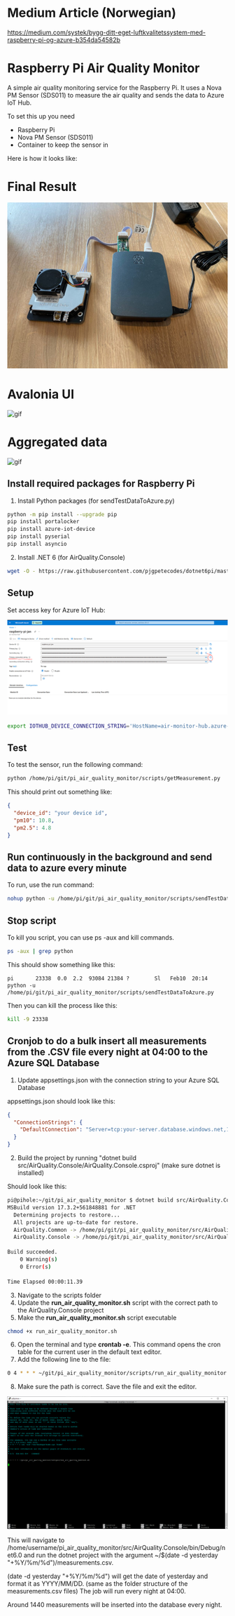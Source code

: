 # Medium Article (Norwegian)

https://medium.com/systek/bygg-ditt-eget-luftkvalitetssystem-med-raspberry-pi-og-azure-b354da54582b


# Raspberry Pi Air Quality Monitor

A simple air quality monitoring service for the Raspberry Pi. It uses a Nova PM Sensor (SDS011) to measure the air
quality and sends the data to Azure IoT Hub.

To set this up you need

- Raspberry Pi
- Nova PM Sensor (SDS011)
- Container to keep the sensor in

Here is how it looks like:

# Final Result

![image](wiki/air-quality-monitor.jpg)

# Avalonia UI

![gif](wiki/interface.gif)

# Aggregated data

![gif](wiki/moving-avg.gif)

## Install required packages for Raspberry Pi

1.  Install Python packages (for sendTestDataToAzure.py)

```bash
python -m pip install --upgrade pip
pip install portalocker
pip install azure-iot-device
pip install pyserial
pip install asyncio
```

2.  Install .NET 6 (for AirQuality.Console)

```bash
wget -O - https://raw.githubusercontent.com/pjgpetecodes/dotnet6pi/master/install.sh | sudo bash
```

## Setup

Set access key for Azure IoT Hub:

![image](wiki/azure-iot-hub-device-connection-string.png)

```bash
export IOTHUB_DEVICE_CONNECTION_STRING='HostName=air-monitor-hub.azure-devices.net;DeviceId=measuring-device-id;SharedAccessKey=XXXXXXXXX_YOUR_ACCESS_KEY_XXXXXX
```

## Test

To test the sensor, run the following command:

```bash
python /home/pi/git/pi_air_quality_monitor/scripts/getMeasurement.py
```

This should print out something like:

```json
{
  "device_id": "your device id",
  "pm10": 10.8,
  "pm2.5": 4.8
}
```

## Run continuously in the background and send data to azure every minute

To run, use the run command:

```bash
nohup python -u /home/pi/git/pi_air_quality_monitor/scripts/sendTestDataToAzure.py >> azurelog.log &
```

## Stop script

To kill you script, you can use ps -aux and kill commands.

```bash
ps -aux | grep python
```

This should show something like this:

```
pi       23338  0.0  2.2  93084 21384 ?        Sl   Feb10  20:14 python -u /home/pi/git/pi_air_quality_monitor/scripts/sendTestDataToAzure.py
```

Then you can kill the process like this:

```bash
kill -9 23338
```

## Cronjob to do a bulk insert all measurements from the .CSV file every night at 04:00 to the Azure SQL Database

1. Update appsettings.json with the connection string to your Azure SQL Database

appsettings.json should look like this:

```json
{
  "ConnectionStrings": {
    "DefaultConnection": "Server=tcp:your-server.database.windows.net,1433;Initial Catalog=your-database;Persist Security Info=False;User ID=your-user;Password=your-password;MultipleActiveResultSets=False;Encrypt=True;TrustServerCertificate=False;Connection Timeout=30;"
  }
}
```

2. Build the project by running "dotnet build src/AirQuality.Console/AirQuality.Console.csproj" (make sure dotnet is
   installed)

Should look like this:

```bash
pi@pihole:~/git/pi_air_quality_monitor $ dotnet build src/AirQuality.Console/AirQuality.Console.csproj
MSBuild version 17.3.2+561848881 for .NET
  Determining projects to restore...
  All projects are up-to-date for restore.
  AirQuality.Common -> /home/pi/git/pi_air_quality_monitor/src/AirQuality.Common/bin/Debug/net6.0/AirQuality.Common.dll
  AirQuality.Console -> /home/pi/git/pi_air_quality_monitor/src/AirQuality.Console/bin/Debug/net6.0/AirQuality.Console.dll

Build succeeded.
    0 Warning(s)
    0 Error(s)

Time Elapsed 00:00:11.39
```

3. Navigate to the scripts folder
4. Update the **run_air_quality_monitor.sh** script with the correct path to the AirQuality.Console project
5. Make the **run_air_quality_monitor.sh** script executable

```bash
chmod +x run_air_quality_monitor.sh
```

6. Open the terminal and type **crontab -e**. This command opens the cron table for the current user in the default text
   editor.
7. Add the following line to the file:

```bash
0 4 * * * ~/git/pi_air_quality_monitor/scripts/run_air_quality_monitor.sh
```

8. Make sure the path is correct. Save the file and exit the editor.

![image](wiki/crontab.PNG)

This will navigate to /home/username/pi_air_quality_monitor/src/AirQuality.Console/bin/Debug/net6.0 and run the dotnet
project with the argument ~/$(date -d yesterday "+%Y/%m/%d")/measurements.csv.

(date -d yesterday "+%Y/%m/%d") will get the date of yesterday and format it as YYYY/MM/DD. (same as the folder
structure of the measurements.csv files)
The job will run every night at 04:00.

Around 1440 measurements will be inserted into the database every night.


